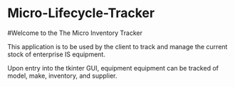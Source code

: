 # Micro-Lifecycle-Tracker

#Welcome to the The Micro Inventory Tracker

This application is to be used by the client to track and manage the current stock of enterprise IS equipment.

Upon entry into the tkinter GUI, equipment equipment can be tracked of model, make, inventory, and supplier. 




#